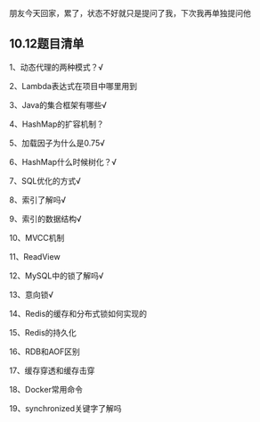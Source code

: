朋友今天回家，累了，状态不好就只是提问了我，下次我再单独提问他



## 10.12题目清单

1、动态代理的两种模式？√

2、Lambda表达式在项目中哪里用到

3、Java的集合框架有哪些√

4、HashMap的扩容机制？

5、加载因子为什么是0.75√

6、HashMap什么时候树化？√

7、SQL优化的方式√

8、索引了解吗√

9、索引的数据结构√

10、MVCC机制

11、ReadView

12、MySQL中的锁了解吗√

13、意向锁√

14、Redis的缓存和分布式锁如何实现的

15、Redis的持久化

16、RDB和AOF区别

17、缓存穿透和缓存击穿

18、Docker常用命令

19、synchronized关键字了解吗